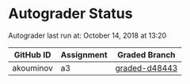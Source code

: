 # Autograder Status
Autograder last run at: October 14, 2018 at 13:20

| GitHub ID | Assignment | Graded Branch |
|-----------|------------|---------------|
| akouminov | a3 | [graded-d48443](https://github.com/Fall2018COMP401-001/a3-akouminov/tree/graded-d48443) | 
